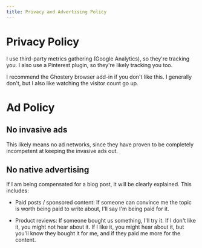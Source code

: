 ```yaml
---
title: Privacy and Advertising Policy
---
```


# Privacy Policy

I use third-party metrics gathering (Google Analytics), so they're
tracking you. I also use a Pinterest plugin, so they're likely tracking
you too.

I recommend the Ghostery browser add-in if you don't like
this. I generally don't, but I also like watching the visitor count go
up.

# Ad Policy

## No invasive ads

This likely means no ad networks, since they have proven to be
completely incompetent at keeping the invasive ads out.

## No native advertising

If I am being compensated for a blog post, it will be clearly
explained. This includes:

* Paid posts / sponsored content: If someone can convince me the topic
  is worth being paid to write about, I'll say I'm being paid for it.

* Product reviews: If someone bought us something, I'll try it. If I
  don't like it, you might not hear about it. If I like it, you might
  hear about it, but you'll know they bought it for me, and if they paid
  me more for the content.

